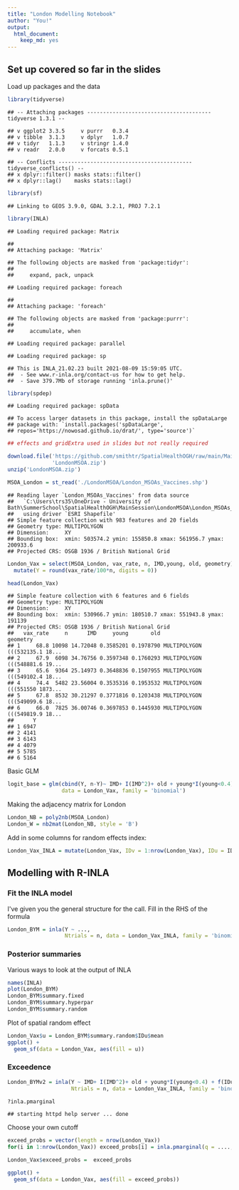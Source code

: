 ```yaml
---
title: "London Modelling Notebook"
author: "You!"
output:
  html_document: 
    keep_md: yes
---
```




## Set up covered so far in the slides
Load up packages and the data

```r
library(tidyverse)
```

```
## -- Attaching packages --------------------------------------- tidyverse 1.3.1 --
```

```
## v ggplot2 3.3.5     v purrr   0.3.4
## v tibble  3.1.3     v dplyr   1.0.7
## v tidyr   1.1.3     v stringr 1.4.0
## v readr   2.0.0     v forcats 0.5.1
```

```
## -- Conflicts ------------------------------------------ tidyverse_conflicts() --
## x dplyr::filter() masks stats::filter()
## x dplyr::lag()    masks stats::lag()
```

```r
library(sf)
```

```
## Linking to GEOS 3.9.0, GDAL 3.2.1, PROJ 7.2.1
```

```r
library(INLA)
```

```
## Loading required package: Matrix
```

```
## 
## Attaching package: 'Matrix'
```

```
## The following objects are masked from 'package:tidyr':
## 
##     expand, pack, unpack
```

```
## Loading required package: foreach
```

```
## 
## Attaching package: 'foreach'
```

```
## The following objects are masked from 'package:purrr':
## 
##     accumulate, when
```

```
## Loading required package: parallel
```

```
## Loading required package: sp
```

```
## This is INLA_21.02.23 built 2021-08-09 15:59:05 UTC.
##  - See www.r-inla.org/contact-us for how to get help.
##  - Save 379.7Mb of storage running 'inla.prune()'
```

```r
library(spdep)
```

```
## Loading required package: spData
```

```
## To access larger datasets in this package, install the spDataLarge
## package with: `install.packages('spDataLarge',
## repos='https://nowosad.github.io/drat/', type='source')`
```

```r
## effects and gridExtra used in slides but not really required

download.file('https://github.com/smithtr/SpatialHealthOGH/raw/main/MainSession/Data/LondonMSOA.zip',
              'LondonMSOA.zip')
unzip('LondonMSOA.zip')

MSOA_London = st_read('./LondonMSOA/London_MSOAs_Vaccines.shp')
```

```
## Reading layer `London_MSOAs_Vaccines' from data source 
##   `C:\Users\trs35\OneDrive - University of Bath\SummerSchool\SpatialHealthOGH\MainSession\LondonMSOA\London_MSOAs_Vaccines.shp' 
##   using driver `ESRI Shapefile'
## Simple feature collection with 983 features and 20 fields
## Geometry type: MULTIPOLYGON
## Dimension:     XY
## Bounding box:  xmin: 503574.2 ymin: 155850.8 xmax: 561956.7 ymax: 200933.6
## Projected CRS: OSGB 1936 / British National Grid
```

```r
London_Vax = select(MSOA_London, vax_rate, n, IMD,young, old, geometry)%>%
  mutate(Y = round(vax_rate/100*n, digits = 0))

head(London_Vax)
```

```
## Simple feature collection with 6 features and 6 fields
## Geometry type: MULTIPOLYGON
## Dimension:     XY
## Bounding box:  xmin: 530966.7 ymin: 180510.7 xmax: 551943.8 ymax: 191139
## Projected CRS: OSGB 1936 / British National Grid
##   vax_rate     n      IMD     young       old                       geometry
## 1     68.8 10098 14.72048 0.3585201 0.1978790 MULTIPOLYGON (((532135.1 18...
## 2     67.9  6098 34.76756 0.3597348 0.1760293 MULTIPOLYGON (((548881.6 19...
## 3     65.6  9364 25.14973 0.3648836 0.1507955 MULTIPOLYGON (((549102.4 18...
## 4     74.4  5482 23.56004 0.3535316 0.1953532 MULTIPOLYGON (((551550 1873...
## 5     67.8  8532 30.21297 0.3771816 0.1203438 MULTIPOLYGON (((549099.6 18...
## 6     66.0  7825 36.00746 0.3697853 0.1445930 MULTIPOLYGON (((549819.9 18...
##      Y
## 1 6947
## 2 4141
## 3 6143
## 4 4079
## 5 5785
## 6 5164
```

Basic GLM

```r
logit_base = glm(cbind(Y, n-Y)~ IMD+ I(IMD^2)+ old + young*I(young<0.4),
                 data = London_Vax, family = 'binomial')
```


Making the adjacency matrix for London

```r
London_NB = poly2nb(MSOA_London)
London_W = nb2mat(London_NB, style = 'B')
```


Add in some columns for random effects index:

```r
London_Vax_INLA = mutate(London_Vax, IDv = 1:nrow(London_Vax), IDu = IDv)
```


## Modelling with R-INLA
### Fit the INLA model

I've given you the general structure for the call. Fill in the RHS of the formula

```r
London_BYM = inla(Y ~ ..., 
                  Ntrials = n, data = London_Vax_INLA, family = 'binomial')
```

### Posterior summaries
Various ways to look at the output of INLA


```r
names(INLA)
plot(London_BYM)
London_BYM$summary.fixed
London_BYM$summary.hyperpar
London_BYM$summary.random
```

Plot of spatial random effect

```r
London_Vax$u = London_BYM$summary.random$IDu$mean
ggplot() + 
  geom_sf(data = London_Vax, aes(fill = u))
```

### Exceedence

```r
London_BYMv2 = inla(Y ~ IMD+ I(IMD^2)+ old + young*I(young<0.4) + f(IDu, model = "bym", graph = London_W),
                    Ntrials = n, data = London_Vax_INLA, family = 'binomial')

?inla.pmarginal
```

```
## starting httpd help server ... done
```

Choose your own cutoff

```r
exceed_probs = vector(length = nrow(London_Vax))
for(i in 1:nrow(London_Vax)) exceed_probs[i] = inla.pmarginal(q = ...., marginal = London_BYMv2$marginals.random$ID[[i]])

London_Vax$exceed_probs =  exceed_probs

ggplot() + 
  geom_sf(data = London_Vax, aes(fill = exceed_probs))
```



